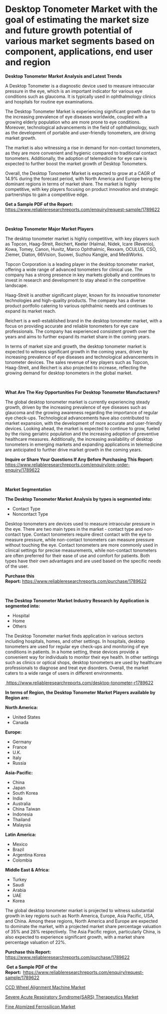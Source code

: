 <p><h1>Desktop Tonometer Market with the goal of estimating the market size and future growth potential of various market segments based on component, applications, end user and region</h1></p><p><strong>Desktop Tonometer Market Analysis and Latest Trends</strong></p>
<p><p>A Desktop Tonometer is a diagnostic device used to measure intraocular pressure in the eye, which is an important indicator for various eye conditions such as glaucoma. It is typically used in ophthalmology clinics and hospitals for routine eye examinations.</p><p>The Desktop Tonometer Market is experiencing significant growth due to the increasing prevalence of eye diseases worldwide, coupled with a growing elderly population who are more prone to eye conditions. Moreover, technological advancements in the field of ophthalmology, such as the development of portable and user-friendly tonometers, are driving market growth.</p><p>The market is also witnessing a rise in demand for non-contact tonometers, as they are more convenient and hygienic compared to traditional contact tonometers. Additionally, the adoption of telemedicine for eye care is expected to further boost the market growth of Desktop Tonometers.</p><p>Overall, the Desktop Tonometer Market is expected to grow at a CAGR of 14.9% during the forecast period, with North America and Europe being the dominant regions in terms of market share. The market is highly competitive, with key players focusing on product innovation and strategic partnerships to gain a competitive edge.</p></p>
<p><strong>Get a Sample PDF of the Report:&nbsp;</strong> <a href="https://www.reliableresearchreports.com/enquiry/request-sample/1789622">https://www.reliableresearchreports.com/enquiry/request-sample/1789622</a></p>
<p>&nbsp;</p>
<p><strong>Desktop Tonometer Major Market Players</strong></p>
<p><p>The desktop tonometer market is highly competitive, with key players such as Topcon, Haag-Streit, Reichert, Keeler (Halma), Nidek, Icare (Revenio), Kowa, Tomey, Canon, Huvitz, Marco Ophthalmic, Rexxam, OCULUS, CSO, Ziemer, Diaton, 66Vision, Suowei, Suzhou Kangjie, and MediWorks.</p><p>Topcon Corporation is a leading player in the desktop tonometer market, offering a wide range of advanced tonometers for clinical use. The company has a strong presence in key markets globally and continues to invest in research and development to stay ahead in the competitive landscape.</p><p>Haag-Streit is another significant player, known for its innovative tonometer technologies and high-quality products. The company has a diverse product portfolio catering to various ophthalmic needs and continues to expand its market reach.</p><p>Reichert is a well-established brand in the desktop tonometer market, with a focus on providing accurate and reliable tonometers for eye care professionals. The company has experienced consistent growth over the years and aims to further expand its market share in the coming years.</p><p>In terms of market size and growth, the desktop tonometer market is expected to witness significant growth in the coming years, driven by increasing prevalence of eye diseases and technological advancements in tonometer devices. The sales revenue of key players such as Topcon, Haag-Streit, and Reichert is also projected to increase, reflecting the growing demand for desktop tonometers in the global market.</p></p>
<p>&nbsp;</p>
<p><strong>What Are The Key Opportunities For Desktop Tonometer Manufacturers?</strong></p>
<p><p>The global desktop tonometer market is currently experiencing steady growth, driven by the increasing prevalence of eye diseases such as glaucoma and the growing awareness regarding the importance of regular eye check-ups. Technological advancements have also contributed to market expansion, with the development of more accurate and user-friendly devices. Looking ahead, the market is expected to continue to grow, fueled by the rising geriatric population and the increasing adoption of preventive healthcare measures. Additionally, the increasing availability of desktop tonometers in emerging markets and expanding applications in telemedicine are anticipated to further drive market growth in the coming years.</p></p>
<p><strong>Inquire or Share Your Questions If Any Before Purchasing This Report:</strong> <a href="https://www.reliableresearchreports.com/enquiry/pre-order-enquiry/1789622">https://www.reliableresearchreports.com/enquiry/pre-order-enquiry/1789622</a></p>
<p>&nbsp;</p>
<p><strong>Market Segmentation</strong></p>
<p><strong>The Desktop Tonometer Market Analysis by types is segmented into:</strong></p>
<p><ul><li>Contact Type</li><li>Noncontact Type</li></ul></p>
<p><p>Desktop tonometers are devices used to measure intraocular pressure in the eye. There are two main types in the market - contact type and non-contact type. Contact tonometers require direct contact with the eye to measure pressure, while non-contact tonometers can measure pressure without touching the eye. Contact tonometers are more commonly used in clinical settings for precise measurements, while non-contact tonometers are often preferred for their ease of use and comfort for patients. Both types have their own advantages and are used based on the specific needs of the user.</p></p>
<p><strong>Purchase this Report:&nbsp;</strong><a href="https://www.reliableresearchreports.com/purchase/1789622">https://www.reliableresearchreports.com/purchase/1789622</a></p>
<p>&nbsp;</p>
<p><strong>The Desktop Tonometer Market Industry Research by Application is segmented into:</strong></p>
<p><ul><li>Hospital</li><li>Home</li><li>Others</li></ul></p>
<p><p>The Desktop Tonometer market finds application in various sectors including hospitals, homes, and other settings. In hospitals, desktop tonometers are used for regular eye check-ups and monitoring of eye conditions in patients. In a home setting, these devices provide a convenient way for individuals to monitor their eye health. In other settings such as clinics or optical shops, desktop tonometers are used by healthcare professionals to diagnose and treat eye disorders. Overall, the market caters to a wide range of users in different environments.</p></p>
<p><a href="https://www.reliableresearchreports.com/desktop-tonometer-r1789622">&nbsp;https://www.reliableresearchreports.com/desktop-tonometer-r1789622</a></p>
<p><strong>In terms of Region, the Desktop Tonometer Market Players available by Region are:</strong></p>
<p>
    <p> <strong> North America: </strong>
        <ul>
            <li>United States</li>
            <li>Canada</li>
        </ul>
        </p> 
    <p> <strong> Europe: </strong>
        <ul>
            <li>Germany</li>
            <li>France</li>
            <li>U.K.</li>
            <li>Italy</li>
            <li>Russia</li>
        </ul>
        </p> 
    <p> <strong> Asia-Pacific: </strong>
        <ul>
            <li>China</li>
            <li>Japan</li>
            <li>South Korea</li>
            <li>India</li>
            <li>Australia</li>
            <li>China Taiwan</li>
            <li>Indonesia</li>
            <li>Thailand</li>
            <li>Malaysia</li>
        </ul>
        </p> 
    <p> <strong> Latin America: </strong>
        <ul>
            <li>Mexico</li>
            <li>Brazil</li>
            <li>Argentina Korea</li>
            <li>Colombia</li>
        </ul>
        </p> 
    <p> <strong> Middle East & Africa: </strong>
        <ul>
            <li>Turkey</li>
            <li>Saudi</li>
            <li>Arabia</li>
            <li>UAE</li>
            <li>Korea</li>
        </ul>
    </p>
    </p>
<p><p>The global desktop tonometer market is projected to witness substantial growth in key regions such as North America, Europe, Asia Pacific, USA, and China. Among these regions, North America and Europe are expected to dominate the market, with a projected market share percentage valuation of 35% and 28% respectively. The Asia Pacific region, particularly China, is also expected to experience significant growth, with a market share percentage valuation of 22%.</p></p>
<p><strong>Purchase this Report: </strong><a href="https://www.reliableresearchreports.com/purchase/1789622">https://www.reliableresearchreports.com/purchase/1789622</a></p>
<p>&nbsp;<strong>Get a Sample PDF of the Report:&nbsp;&nbsp;</strong><a href="https://www.reliableresearchreports.com/enquiry/request-sample/1789622">https://www.reliableresearchreports.com/enquiry/request-sample/1789622</a></p>
<p><strong></strong></p>
<p><p><a href="https://medium.com/@paullawrence644/ccd-wheel-alignment-machine-market-size-is-growing-at-cagr-of-14-1-511d60256ba5">CCD Wheel Alignment Machine Market</a></p><p><a href="https://medium.com/@bryaneal908/severe-acute-respiratory-syndrome-sars-therapeutics-market-analysis-report-global-insights-by-74cf5a985759">Severe Acute Respiratory Syndrome(SARS) Therapeutics Market</a></p><p><a href="https://github.com/donnell4596/Market-Research-Report-List-1/blob/main/fine-atomized-ferrosilicon-market.md">Fine Atomized Ferrosilicon Market</a></p></p>